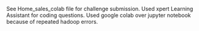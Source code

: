 See Home_sales_colab file for challenge submission.
Used xpert Learning Assistant for coding questions.
Used google colab over jupyter notebook because of repeated hadoop errors.
